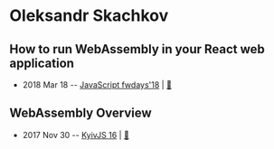 # Oleksandr Skachkov

## How to run WebAssembly in your React web application
- 2018 Mar 18 -- [JavaScript fwdays&#39;18](https://youtu.be/oicuETKQBkw)  | [:notebook:](https://www.slideshare.net/fwdays/oleksandr-skachkov-event-is-over-how-to-run-webassembly-in-your-react-web-application)  
## WebAssembly Overview
- 2017 Nov 30 -- [KyivJS 16](https://www.youtube.com/watch?v=ORi-6-KXUHQ&list=PLxw9RJPDS60of87ljedKgwU5NyeM-nlpB&index=2&t=0s)  | [:notebook:](https://docs.google.com/presentation/d/1b9UwylxPZ_91kjPYZUpeNWF3p9XDOtV-AXOcufbI75E/edit)  
